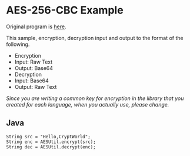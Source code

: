 # AES-256-CBC Example

Original program is [here](https://gist.github.com/799d6021890f34734470).

This sample, encryption, decryption input and output to the format of the following.

- Encryption
 - Input: Raw Text
 - Output: Base64
- Decryption
 - Input: Base64
 - Output: Raw Text

*Since you are writing a common key for encryption in the library that you created for each language, when you actually use, please change.*

## Java

	String src = "Hello,CryptWorld";
	String enc = AESUtil.encrypt(src);
	String dec = AESUtil.decrypt(enc);
